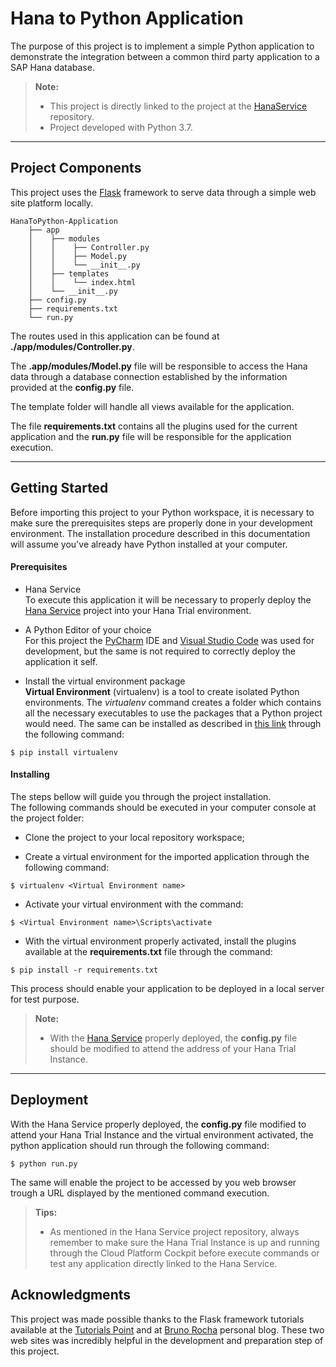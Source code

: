 
Hana to Python Application
===================

The purpose of this project is to implement a simple Python application to demonstrate the integration between a common third party application to a SAP Hana database.

> **Note:**
> 
> - This project is directly linked to  the project at the [HanaService](https://github.com/NickChecan/HanaService) repository.
> - Project developed with Python 3.7.


----------

Project Components
-------------

This project uses the [Flask](http://flask.pocoo.org/) framework to serve data through a simple web site platform locally. 

```
HanaToPython-Application
	├── app
	│    ├── modules
	│    │    ├── Controller.py
	│    │    ├── Model.py
	│    │    └── __init__.py
	│    ├── templates
	│    │    └── index.html
	│    └── __init__.py
	├── config.py
	├── requirements.txt
	└── run.py
```

The routes used in this application can be found at **./app/modules/Controller.py**.

The **.app/modules/Model.py** file will be responsible to access the Hana data through a database connection established by the information provided at the **config.py** file.

The template folder will handle all views available for the application.

The file **requirements.txt** contains all the plugins used for the current application and the **run.py** file will be responsible for the application execution.


----------

Getting Started
-------------

Before importing this project to your Python workspace, it is necessary to make sure the prerequisites steps are properly done in your development environment.
The installation procedure described in this documentation will assume you've already have Python installed at your computer.

#### <i class="icon-layers"></i> Prerequisites

 - Hana Service </br>
 To execute this application it will be necessary to properly deploy the [Hana Service](https://github.com/NickChecan/HanaService) project into your Hana Trial environment.

 - A Python Editor of your choice </br>
 For this project the [PyCharm](https://www.jetbrains.com/pycharm/) IDE and [Visual Studio Code](https://code.visualstudio.com/) was used for development, but the same is not required to correctly deploy the application it self.

 - Install the virtual environment package </br>
 **Virtual Environment** (virtualenv) is a tool to create isolated Python environments. The *virtualenv* command creates a folder which contains all the necessary executables to use the packages that a Python project would need. The same can be installed as described in [this link](http://docs.python-guide.org/en/latest/dev/virtualenvs/) through the following command:

```
$ pip install virtualenv
```


#### <i class="icon-download"></i> Installing

The steps bellow will guide you through the project installation.  </br>
The following commands should be executed in your computer console at the project folder:

* Clone the project to your local repository workspace;

* Create a virtual environment for the imported application through the following command:
```
$ virtualenv <Virtual Environment name>
```
* Activate your virtual environment with the command:
```
$ <Virtual Environment name>\Scripts\activate
```
 * With the virtual environment properly activated, install the plugins available at the **requirements.txt** file through the command:
```
$ pip install -r requirements.txt
```
This process should enable your application to be deployed in a local server for test purpose.


> **Note:**
> 
> - With the [Hana Service](https://github.com/NickChecan/HanaService) properly deployed, the **config.py** file should be modified to attend the address of your Hana Trial Instance.


----------

Deployment
-------------

With the Hana Service properly deployed, the **config.py** file modified to attend your Hana Trial Instance and the virtual environment activated, the python application should run through the following command:

```
$ python run.py
```

The same will enable the project to be accessed by you web browser trough a URL displayed by the mentioned command execution.

> **Tips:**
> 
> - As mentioned in the Hana Service project repository, always remember to make sure the Hana Trial Instance is up and running through the Cloud Platform Cockpit before execute commands or test any application directly linked to the Hana Service.



Acknowledgments
-------------
This project was made possible thanks to the Flask framework tutorials available at the [Tutorials Point](https://www.tutorialspoint.com/flask/) and at [Bruno Rocha](http://brunorocha.org/) personal blog. These two web sites was incredibly helpful in the development and preparation step of this project.
